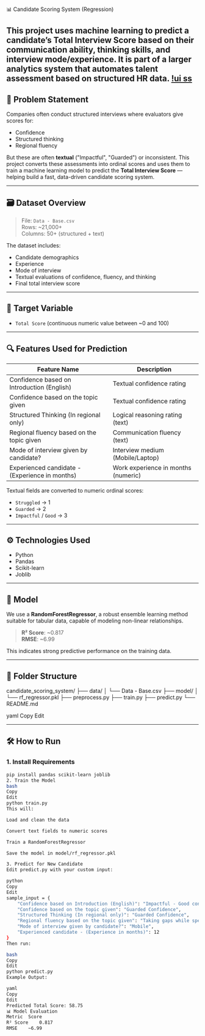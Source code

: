 📊 Candidate Scoring System (Regression)

This project uses machine learning to predict a candidate’s **Total Interview Score** based on their communication ability, thinking skills, and interview mode/experience. It is part of a larger analytics system that automates talent assessment based on structured HR data.
[!ui ss](assets/image.png)
---

## 🧠 Problem Statement

Companies often conduct structured interviews where evaluators give scores for:
- Confidence
- Structured thinking
- Regional fluency

But these are often **textual** ("Impactful", "Guarded") or inconsistent. This project converts these assessments into ordinal scores and uses them to train a machine learning model to predict the **Total Interview Score** — helping build a fast, data-driven candidate scoring system.

---

## 🗃️ Dataset Overview

> File: `Data - Base.csv`  
> Rows: ~21,000+  
> Columns: 50+ (structured + text)

The dataset includes:
- Candidate demographics
- Experience
- Mode of interview
- Textual evaluations of confidence, fluency, and thinking
- Final total interview score

---

## 🎯 Target Variable

- `Total Score` (continuous numeric value between ~0 and 100)

---

## 🔍 Features Used for Prediction

| Feature Name                                  | Description                              |
|----------------------------------------------|------------------------------------------|
| Confidence based on Introduction (English)   | Textual confidence rating                |
| Confidence based on the topic given          | Textual confidence rating                |
| Structured Thinking (In regional only)       | Logical reasoning rating (text)          |
| Regional fluency based on the topic given    | Communication fluency (text)             |
| Mode of interview given by candidate?        | Interview medium (Mobile/Laptop)         |
| Experienced candidate - (Experience in months)| Work experience in months (numeric)      |

Textual fields are converted to numeric ordinal scores:
- `Struggled` → 1  
- `Guarded` → 2  
- `Impactful` / `Good` → 3

---

## ⚙️ Technologies Used

- Python
- Pandas
- Scikit-learn
- Joblib

---

## 🤖 Model

We use a **RandomForestRegressor**, a robust ensemble learning method suitable for tabular data, capable of modeling non-linear relationships.

> **R² Score**: ~0.817  
> **RMSE**: ~6.99

This indicates strong predictive performance on the training data.

---

## 📂 Folder Structure

candidate_scoring_system/
├── data/
│ └── Data - Base.csv
├── model/
│ └── rf_regressor.pkl
├── preprocess.py
├── train.py
├── predict.py
└── README.md

yaml
Copy
Edit

---

## 🛠 How to Run

### 1. Install Requirements

```bash
pip install pandas scikit-learn joblib
2. Train the Model
bash
Copy
Edit
python train.py
This will:

Load and clean the data

Convert text fields to numeric scores

Train a RandomForestRegressor

Save the model in model/rf_regressor.pkl

3. Predict for New Candidate
Edit predict.py with your custom input:

python
Copy
Edit
sample_input = {
    "Confidence based on Introduction (English)": "Impactful - Good confidence",
    "Confidence based on the topic given": "Guarded Confidence",
    "Structured Thinking (In regional only)": "Guarded Confidence",
    "Regional fluency based on the topic given": "Taking gaps while speaking",
    "Mode of interview given by candidate?": "Mobile",
    "Experienced candidate - (Experience in months)": 12
}
Then run:

bash
Copy
Edit
python predict.py
Example Output:

yaml
Copy
Edit
Predicted Total Score: 58.75
📊 Model Evaluation
Metric	Score
R² Score	0.817
RMSE	~6.99
